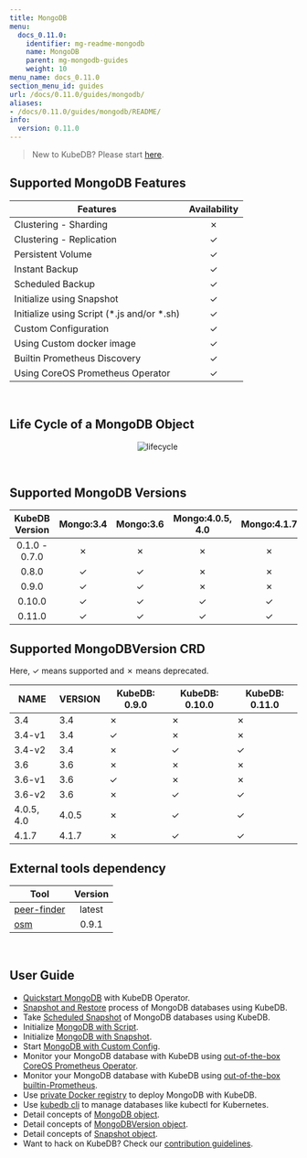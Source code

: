 ```yaml
---
title: MongoDB
menu:
  docs_0.11.0:
    identifier: mg-readme-mongodb
    name: MongoDB
    parent: mg-mongodb-guides
    weight: 10
menu_name: docs_0.11.0
section_menu_id: guides
url: /docs/0.11.0/guides/mongodb/
aliases:
- /docs/0.11.0/guides/mongodb/README/
info:
  version: 0.11.0
---
```


> New to KubeDB? Please start [here](/docs/0.11.0/concepts/README).

## Supported MongoDB Features

|                   Features                   | Availability |
| -------------------------------------------- | :----------: |
| Clustering - Sharding                        |   &#10007;   |
| Clustering - Replication                     |   &#10003;   |
| Persistent Volume                            |   &#10003;   |
| Instant Backup                               |   &#10003;   |
| Scheduled Backup                             |   &#10003;   |
| Initialize using Snapshot                    |   &#10003;   |
| Initialize using Script (\*.js and/or \*.sh) |   &#10003;   |
| Custom Configuration                         |   &#10003;   |
| Using Custom docker image                    |   &#10003;   |
| Builtin Prometheus Discovery                 |   &#10003;   |
| Using CoreOS Prometheus Operator             |   &#10003;   |

<br/>

## Life Cycle of a MongoDB Object

<p align="center">
  <img alt="lifecycle"  src="/docs/0.11.0/images/mongodb/mgo-lifecycle.png">
</p>

<br/>

## Supported MongoDB Versions

| KubeDB Version | Mongo:3.4 | Mongo:3.6 | Mongo:4.0.5, 4.0 | Mongo:4.1.7 |
| :------------: | :-------: | :-------: | :--------------: | :---------: |
| 0.1.0 - 0.7.0  | &#10007;  | &#10007;  |     &#10007;     |  &#10007;   |
|     0.8.0      | &#10003;  | &#10003;  |     &#10007;     |  &#10007;   |
|     0.9.0      | &#10003;  | &#10003;  |     &#10007;     |  &#10007;   |
|     0.10.0     | &#10003;  | &#10003;  |     &#10003;     |  &#10003;   |
|     0.11.0     | &#10003;  | &#10003;  |     &#10003;     |  &#10003;   |

## Supported MongoDBVersion CRD

Here, &#10003; means supported and &#10007; means deprecated.

|    NAME    | VERSION | KubeDB: 0.9.0 | KubeDB: 0.10.0 | KubeDB: 0.11.0 |
| ---------- | ------- | ------------- | -------------- | -------------- |
| 3.4        | 3.4     | &#10007;      | &#10007;       | &#10007;       |
| 3.4-v1     | 3.4     | &#10003;      | &#10007;       | &#10007;       |
| 3.4-v2     | 3.4     | &#10007;      | &#10003;       | &#10003;       |
| 3.6        | 3.6     | &#10007;      | &#10007;       | &#10007;       |
| 3.6-v1     | 3.6     | &#10003;      | &#10007;       | &#10007;       |
| 3.6-v2     | 3.6     | &#10007;      | &#10003;       | &#10003;       |
| 4.0.5, 4.0 | 4.0.5   | &#10007;      | &#10003;       | &#10003;       |
| 4.1.7      | 4.1.7   | &#10007;      | &#10003;       | &#10003;       |

## External tools dependency

|                                     Tool                                     | Version |
| ---------------------------------------------------------------------------- | :-----: |
| [peer-finder](https://github.com/kubernetes/contrib/tree/master/peer-finder) | latest  |
| [osm](https://github.com/appscode/osm)                                       |  0.9.1  |

<br/>

## User Guide

- [Quickstart MongoDB](/docs/0.11.0/guides/mongodb/quickstart/quickstart) with KubeDB Operator.
- [Snapshot and Restore](/docs/0.11.0/guides/mongodb/snapshot/backup-and-restore) process of MongoDB databases using KubeDB.
- Take [Scheduled Snapshot](/docs/0.11.0/guides/mongodb/snapshot/scheduled-backup) of MongoDB databases using KubeDB.
- Initialize [MongoDB with Script](/docs/0.11.0/guides/mongodb/initialization/using-script).
- Initialize [MongoDB with Snapshot](/docs/0.11.0/guides/mongodb/initialization/using-snapshot).
- Start [MongoDB with Custom Config](/docs/0.11.0/guides/mongodb/custom-config/using-custom-config).
- Monitor your MongoDB database with KubeDB using [out-of-the-box CoreOS Prometheus Operator](/docs/0.11.0/guides/mongodb/monitoring/using-coreos-prometheus-operator).
- Monitor your MongoDB database with KubeDB using [out-of-the-box builtin-Prometheus](/docs/0.11.0/guides/mongodb/monitoring/using-builtin-prometheus).
- Use [private Docker registry](/docs/0.11.0/guides/mongodb/private-registry/using-private-registry) to deploy MongoDB with KubeDB.
- Use [kubedb cli](/docs/0.11.0/guides/mongodb/cli/cli) to manage databases like kubectl for Kubernetes.
- Detail concepts of [MongoDB object](/docs/0.11.0/concepts/databases/mongodb).
- Detail concepts of [MongoDBVersion object](/docs/0.11.0/concepts/catalog/mongodb).
- Detail concepts of [Snapshot object](/docs/0.11.0/concepts/snapshot).
- Want to hack on KubeDB? Check our [contribution guidelines](/docs/0.11.0/CONTRIBUTING).
